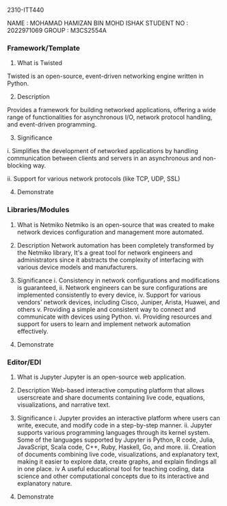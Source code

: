2310-ITT440

NAME		: MOHAMAD HAMIZAN BIN MOHD ISHAK
STUDENT NO 	: 2022971069
GROUP		: M3CS2554A	


### Framework/Template

1. What is Twisted
   
Twisted is an open-source, event-driven networking engine written in Python. 

2. Description
   
Provides a framework for building networked applications, offering a wide range of functionalities 
for asynchronous I/O, network protocol handling, and event-driven programming.


3. Significance
   
i.		Simplifies the development of networked applications by handling communication
		between clients and servers in an asynchronous and non-blocking way. 
  
ii.		Support for various network protocols (like TCP, UDP, SSL)


4. Demonstrate



### Libraries/Modules


1. What is Netmiko
Netmiko is an open-source that was created to make network devices configuration and management more automated. 

2. Description
Network automation has been completely transformed by the Netmiko library,
It's a great tool for network engineers and administrators since it abstracts the complexity of 
interfacing with various device models and manufacturers.

3. Significance
i.		Consistency in network configurations and modifications is guaranteed,
ii.		Network engineers can be sure configurations are implemented consistently to every device,
iv.		Support for various vendors' network devices, including Cisco, Juniper, Arista, Huawei, and others
v.		Providing a simple and consistent way to connect and communicate with devices using Python.
vi.		Providing resources and support for users to learn and implement network automation effectively.


4. Demonstrate


### Editor/EDI


1. What is Jupyter
Jupyter is an open-source web application.

2. Description
Web-based interactive computing platform that allows userscreate and 
share documents containing live code, equations, visualizations, and 
narrative text.

3. Significance
i. 		Jupyter provides an interactive platform where users can write, execute, and 
		modify code in a step-by-step manner.
ii.		Jupyter supports various programming languages through its kernel system.
		Some of the languages supported by Jupyter is Python, R code, Julia, JavaScript, 
		Scala code,  C++, Ruby, Haskell, Go, and more.
iii.	Creation of documents combining live code, visualizations, and explanatory text,
		making it easier to explore data, create graphs, and explain findings all in one place.
iv		A useful educational tool for teaching coding, data science and other computational 
		concepts due to its interactive and explanatory nature.
		
4. Demonstrate
